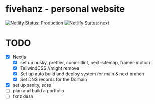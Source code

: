 # fivehanz - personal website

[![Netlify Status: Production](https://api.netlify.com/api/v1/badges/d1981dec-b297-4dcf-a327-c0957d1e6b9d/deploy-status)](https://app.netlify.com/sites/fivehanz/deploys)
[![Netlify Status: next](https://api.netlify.com/api/v1/badges/1cfcb26b-59a6-4ef8-80bc-44527bcb9f6a/deploy-status)](https://app.netlify.com/sites/nimble-jelly-0f9f76/deploys)

# TODO

- [x] Nextjs
  - [x] set up husky, prettier, commitlint, next-sitemap, framer-motion
  - [x] TailwindCSS //might remove
  - [x] Set up auto build and deploy system for main & next branch
  - [x] Set DNS records for the Domain
- [x] set up sanity, scss
- [ ] plan and build a portfolio
- [ ] fxnz dash
